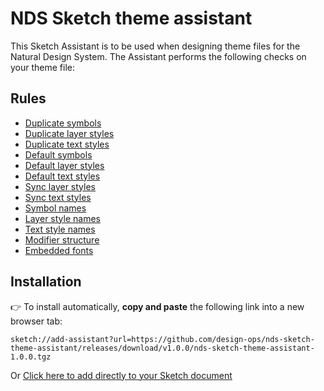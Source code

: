 # NDS Sketch theme assistant

This Sketch Assistant is to be used when designing theme files for the Natural Design System. The Assistant performs the following checks on your theme file:

## Rules

* [Duplicate symbols](./src/rules/duplicate-symbols)
* [Duplicate layer styles](./src/rules/duplicate-layer-styles)
* [Duplicate text styles](./src/rules/duplicate-text-styles)
* [Default symbols](./src/rules/default-symbols)
* [Default layer styles](./src/rules/default-layer-styles)
* [Default text styles](./src/rules/default-text-styles)
* [Sync layer styles](./src/rules/sync-layer-styles)
* [Sync text styles](./src/rules/sync-text-styles)
* [Symbol names](./src/rules/symbol-names)
* [Layer style names](./src/rules/layer-style-names)
* [Text style names](./src/rules/text-style-names)
* [Modifier structure](./src/rules/modifier-structure)
* [Embedded fonts](./src/rules/embed-fonts)

## Installation

👉 To install automatically, **copy and paste** the following link into a new browser tab:

`sketch://add-assistant?url=https://github.com/design-ops/nds-sketch-theme-assistant/releases/download/v1.0.0/nds-sketch-theme-assistant-1.0.0.tgz`

Or [Click here to add directly to your Sketch document](sketch://add-assistant?url=https%3A%2F%2Fgithub.com%2Fdesign-ops%2Fnds-sketch-theme-assistant%2Freleases%2Fdownload%2Fv1.0.0%2Fnds-sketch-theme-assistant-1.0.0.tgz)
